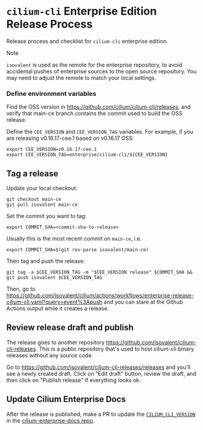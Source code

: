 # `cilium-cli` Enterprise Edition Release Process

Release process and checklist for `cilium-cli` enterprise edition.

> [!NOTE]
> `isovalent` is used as the remote for the enterprise repository, to avoid
> accidental pushes of enterprise sources to the open source repository. You
> may need to adjust the remote to match your local settings.

### Define environment variables

Find the OSS version in https://github.com/cilium/cilium-cli/releases, and
verify that main-ce branch contains the commit used to build the OSS release.

Define the `CEE_VERSION` and `CEE_VERSION_TAG` variables. For example, if you
are releasing v0.16.17-cee.1 based on v0.16.17 OSS:

    export CEE_VERSION=v0.16.17-cee.1
    export CEE_VERSION_TAG=enterprise/cilium-cli/${CEE_VERSION}

## Tag a release

Update your local checkout:

    git checkout main-ce
    git pull isovalent main-ce

Set the commit you want to tag:

    export COMMIT_SHA=<commit-sha-to-release>

Usually this is the most recent commit on `main-ce`, i.e.

    export COMMIT_SHA=$(git rev-parse isovalent/main-ce)

Then tag and push the release:

    git tag -a $CEE_VERSION_TAG -m "$CEE_VERSION release" $COMMIT_SHA && git push isovalent $CEE_VERSION_TAG

Then, go to
https://github.com/isovalent/cilium/actions/workflows/enterprise-release-cilium-cli.yaml?query=event%3Apush
and you can stare at the Github Actions output while it creates a release.

## Review release draft and publish

The release goes to another repository https://github.com/isovalent/cilium-cli-releases. This is
a public repository that's used to host cilium-cli binary releases without any source code.

Go to https://github.com/isovalent/cilium-cli-releases/releases and you'll see a newly created
draft. Click on "Edit draft" button, review the draft, and then click on "Publish release" if
everything looks ok.

## Update Cilium Enterprise Docs

After the release is published, make a PR to update the
[`CILIUM_CLI_VERSION`](https://github.com/isovalent/cilium-enterprise-docs/blob/main/CILIUM_CLI_VERSION)
in the [cilium-enterprise-docs repo](https://github.com/isovalent/cilium-enterprise-docs).
